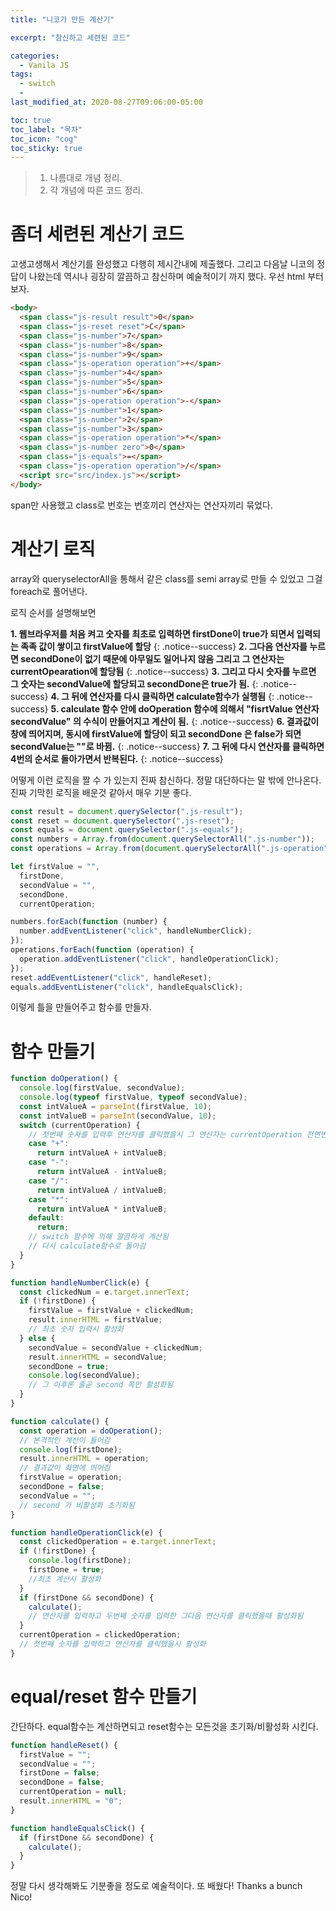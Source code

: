 ```yaml
---
title: "니코가 만든 계산기"

excerpt: "참신하고 세련된 코드"

categories:
  - Vanila JS
tags:
  - switch
  -
last_modified_at: 2020-08-27T09:06:00-05:00

toc: true
toc_label: "목차"
toc_icon: "cog"
toc_sticky: true
---
```


> 1. 나름대로 개념 정리.
> 2. 각 개념에 따른 코드 정리.

# 좀더 세련된 계산기 코드

고생고생해서 계산기를 완성했고 다행히 제시간내에 제출했다. 그리고 다음날 니코의 정답이 나왔는데 역시나 굉장히 깔끔하고 참신하며 예술적이기 까지 했다. 우선 html 부터 보자.

```html
<body>
  <span class="js-result result">0</span>
  <span class="js-reset reset">C</span>
  <span class="js-number">7</span>
  <span class="js-number">8</span>
  <span class="js-number">9</span>
  <span class="js-operation operation">+</span>
  <span class="js-number">4</span>
  <span class="js-number">5</span>
  <span class="js-number">6</span>
  <span class="js-operation operation">-</span>
  <span class="js-number">1</span>
  <span class="js-number">2</span>
  <span class="js-number">3</span>
  <span class="js-operation operation">*</span>
  <span class="js-number zero">0</span>
  <span class="js-equals">=</span>
  <span class="js-operation operation">/</span>
  <script src="src/index.js"></script>
</body>
```

span만 사용했고 class로 번호는 번호끼리 연산자는 연산자끼리 묶었다.

# 계산기 로직

array와 queryselectorAll을 통해서 같은 class를 semi array로 만들 수 있었고 그걸 foreach로 풀어낸다.

로직 순서를 설명해보면

**1. 웹브라우저를 처음 켜고 숫자를 최초로 입력하면 firstDone이 true가 되면서 입력되는 족족 값이 쌓이고 firstValue에 할당**
{: .notice--success}
**2. 그다음 연산자를 누르면 secondDone이 없기 때문에 아무일도 일어나지 않음 그리고 그 연산자는 currentOpearation에 할당됨**
{: .notice--success}
**3. 그리고 다시 숫자를 누르면 그 숫자는 secondValue에 할당되고 secondDone은 true가 됨.**
{: .notice--success}
**4. 그 뒤에 연산자를 다시 클릭하면 calculate함수가 실행됨**
{: .notice--success}
**5. calculate 함수 안에 doOperation 함수에 의해서 "fisrtValue 연산자 secondValue" 의 수식이 만들어지고 계산이 됨.**
{: .notice--success}
**6. 결과값이 창에 띄어지며, 동시에 firstValue에 할당이 되고 secondDone 은 false가 되면 secondValue는 ""로 바뀜.**
{: .notice--success}
**7. 그 뒤에 다시 연산자를 클릭하면 4번의 순서로 돌아가면서 반복된다.**
{: .notice--success}

어떻게 이런 로직을 짤 수 가 있는지 진짜 참신하다. 정말 대단하다는 말 밖에 안나온다. 진짜 기막힌 로직을 배운것 같아서 매우 기분 좋다.

```javascript
const result = document.querySelector(".js-result");
const reset = document.querySelector(".js-reset");
const equals = document.querySelector(".js-equals");
const numbers = Array.from(document.querySelectorAll(".js-number"));
const operations = Array.from(document.querySelectorAll(".js-operation"));

let firstValue = "",
  firstDone,
  secondValue = "",
  secondDone,
  currentOperation;

numbers.forEach(function (number) {
  number.addEventListener("click", handleNumberClick);
});
operations.forEach(function (operation) {
  operation.addEventListener("click", handleOperationClick);
});
reset.addEventListener("click", handleReset);
equals.addEventListener("click", handleEqualsClick);
```

이렇게 틀을 만들어주고 함수를 만들자.

# 함수 만들기

```javascript
function doOperation() {
  console.log(firstValue, secondValue);
  console.log(typeof firstValue, typeof secondValue);
  const intValueA = parseInt(firstValue, 10);
  const intValueB = parseInt(secondValue, 10);
  switch (currentOperation) {
    // 첫번째 숫자를 입력후 연산자를 클릭했을시 그 연산자는 currentOperation 전연변수에 저장됨. 그 저장된걸 꺼내씀
    case "+":
      return intValueA + intValueB;
    case "-":
      return intValueA - intValueB;
    case "/":
      return intValueA / intValueB;
    case "*":
      return intValueA * intValueB;
    default:
      return;
    // switch 함수에 의해 깔끔하게 계산됨
    // 다시 calculate함수로 돌아감
  }
}

function handleNumberClick(e) {
  const clickedNum = e.target.innerText;
  if (!firstDone) {
    firstValue = firstValue + clickedNum;
    result.innerHTML = firstValue;
    // 최초 숫자 입력시 활성화
  } else {
    secondValue = secondValue + clickedNum;
    result.innerHTML = secondValue;
    secondDone = true;
    console.log(secondValue);
    // 그 이후론 줄곧 second 쪽만 활성화됨
  }
}

function calculate() {
  const operation = doOperation();
  // 본격적인 계산이 들어감
  console.log(firstDone);
  result.innerHTML = operation;
  // 결과값이 화면에 띄어짐
  firstValue = operation;
  secondDone = false;
  secondValue = "";
  // second 가 비활성화 초기화됨
}

function handleOperationClick(e) {
  const clickedOperation = e.target.innerText;
  if (!firstDone) {
    console.log(firstDone);
    firstDone = true;
    //최초 계산시 활성화
  }
  if (firstDone && secondDone) {
    calculate();
    // 연산자를 입력하고 두번째 숫자를 입력한 그다음 연산자를 클릭했을때 활성화됨
  }
  currentOperation = clickedOperation;
  // 첫번째 숫자를 입력하고 연산자를 클릭했을시 활성화
}
```

# equal/reset 함수 만들기

간단하다. equal함수는 계산하면되고 reset함수는 모든것을 초기화/비활성화 시킨다.

```javascript
function handleReset() {
  firstValue = "";
  secondValue = "";
  firstDone = false;
  secondDone = false;
  currentOperation = null;
  result.innerHTML = "0";
}

function handleEqualsClick() {
  if (firstDone && secondDone) {
    calculate();
  }
}
```

정말 다시 생각해봐도 기분좋을 정도로 예술적이다. 또 배웠다! Thanks a bunch Nico!
